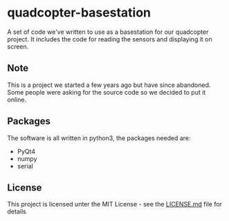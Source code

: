 # quadcopter-basestation

A set of code we've written to use as a basestation for our quadcopter project. It includes the code for reading the sensors and displaying it on screen.

## Note

This is a project we started a few years ago but have since abandoned. Some people were asking for the source code so we decided to put it online.

## Packages

The software is all written in python3, the packages needed are:

* PyQt4
* numpy
* serial

## License

This project is licensed unter the MIT License - see the [LICENSE.md](LICENSE.md) file for details
